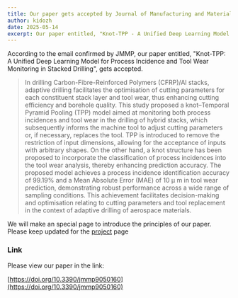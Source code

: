 ```yaml
---
title: Our paper gets accepted by Journal of Manufacturing and Materials Processing
author: kidozh
date: 2025-05-14
excerpt: Our paper entitled, "Knot-TPP - A Unified Deep Learning Model for Process Incidence and Tool Wear Monitoring in Stacked Drilling", gets accepted by Journal of Manufacturing and Materials Processing.
---
```



According to the email confirmed by JMMP, our paper entitled, "Knot-TPP: A Unified Deep Learning Model for Process Incidence and Tool Wear Monitoring in Stacked Drilling", gets accepted.

> In drilling Carbon-Fibre-Reinforced Polymers (CFRP)/Al stacks, adaptive drilling facilitates the optimisation of cutting parameters for each constituent stack layer and tool wear, thus enhancing cutting efficiency and borehole quality. This study proposed a knot–Temporal Pyramid Pooling (TPP) model aimed at monitoring both process incidences and tool wear in the drilling of hybrid stacks, which subsequently informs the machine tool to adjust cutting parameters or, if necessary, replaces the tool. TPP is introduced to remove the restriction of input dimensions, allowing for the acceptance of inputs with arbitrary shapes. On the other hand, a knot structure has been proposed to incorporate the classification of process incidences into the tool wear analysis, thereby enhancing prediction accuracy. The proposed model achieves a process incidence identification accuracy of 99.19% and a Mean Absolute Error (MAE) of 10 μ
m in tool wear prediction, demonstrating robust performance across a wide range of sampling conditions. This achievement facilitates decision-making and optimisation relating to cutting parameters and tool replacement in the context of adaptive drilling of aerospace materials.

We will make an special page to introduce the principles of our paper. Please keep updated for the [project](/project) page

### Link

Please view our paper in the link:

[https://doi.org/10.3390/jmmp9050160](https://doi.org/10.3390/jmmp9050160)